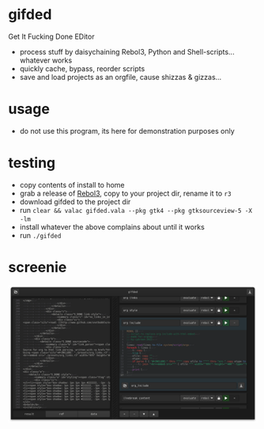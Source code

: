 # gifded
Get It Fucking Done EDitor  

- process stuff by daisychaining Rebol3, Python and Shell-scripts... whatever works  
- quickly cache, bypass, reorder scripts  
- save and load projects as an orgfile, cause shizzas & gizzas...  

# usage
- do not use this program, its here for demonstration purposes only

# testing
- copy contents of install to home
- grab a release of [Rebol3](https://github.com/Oldes/Rebol3/releases/tag/3.9.0), copy to your project dir, rename it to `r3`
- download gifded to the project dir
- run `clear && valac gifded.vala --pkg gtk4 --pkg gtksourceview-5 -X -lm`
- install whatever the above complains about until it works
- run `./gifded`

# screenie
![screenie](./screenies/220828_gifded_screenie.png)
